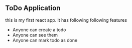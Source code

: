 ## ToDo Application
this is my first react app. it has following following features 
- Anyone can create a todo
- Anyone can see them
- Anyone can mark todo as done
